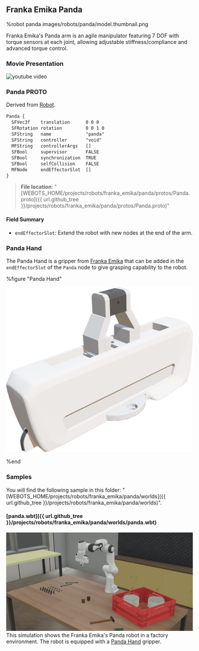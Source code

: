 ## Franka Emika Panda

%robot panda images/robots/panda/model.thumbnail.png

Franka Emika's Panda arm is an agile manipulator featuring 7 DOF with torque sensors at each joint, allowing adjustable stiffness/compliance and advanced torque control.

### Movie Presentation

![youtube video](https://www.youtube.com/watch?v=bXo68UFNyhk)

### Panda PROTO

Derived from [Robot](../reference/robot.md).

```
Panda {
  SFVec3f    translation      0 0 0
  SFRotation rotation         0 0 1 0
  SFString   name             "panda"
  SFString   controller       "void"
  MFString   controllerArgs   []
  SFBool     supervisor       FALSE
  SFBool     synchronization  TRUE
  SFBool     selfCollision    FALSE
  MFNode     endEffectorSlot  []
}
```

> **File location**: "[WEBOTS\_HOME/projects/robots/franka\_emika/panda/protos/Panda.proto]({{ url.github_tree }}/projects/robots/franka_emika/panda/protos/Panda.proto)"

#### Field Summary

- `endEffectorSlot`: Extend the robot with new nodes at the end of the arm.

### Panda Hand


The Panda Hand is a gripper from [Franka Emika](https://www.franka.de/) that can be added in the `endEffectorSlot` of the `Panda` node to give grasping capability to the robot.

%figure "Panda Hand"

![panda_hand.png](images/robots/panda/panda_hand.png)

%end

### Samples

You will find the following sample in this folder: "[WEBOTS\_HOME/projects/robots/franka\_emika/panda/worlds]({{ url.github_tree }}/projects/robots/franka_emika/panda/worlds)".

#### [panda.wbt]({{ url.github_tree }}/projects/robots/franka_emika/panda/worlds/panda.wbt)

![panda.wbt.png](images/robots/panda/panda.wbt.png) This simulation shows the Franka Emika's Panda robot in a factory environment.
The robot is equipped with a [Panda Hand](#PandaHand) gripper.
